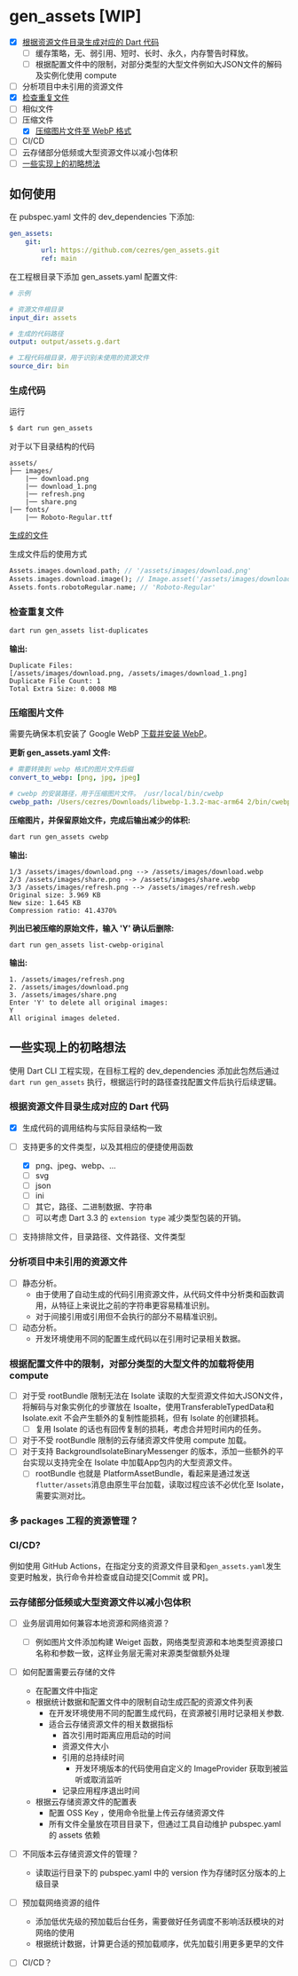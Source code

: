 # gen_assets [WIP]


- [x] [根据资源文件目录生成对应的 Dart 代码](#生成代码)
    - [ ] 缓存策略，无、弱引用、短时、长时、永久，内存警告时释放。
    - [ ] 根据配置文件中的限制，对部分类型的大型文件例如大JSON文件的解码及实例化使用 compute
- [ ] 分析项目中未引用的资源文件
- [x] [检查重复文件](#检查重复文件)
- [ ] 相似文件
- [ ] 压缩文件
    - [x] [压缩图片文件至 WebP 格式](#压缩图片文件)
- [ ] CI/CD
- [ ] 云存储部分低频或大型资源文件以减小包体积
- [ ] [一些实现上的初略想法](#一些实现上的初略想法)

## 如何使用

在 pubspec.yaml 文件的 dev_dependencies 下添加:
```yml
gen_assets:
    git:
        url: https://github.com/cezres/gen_assets.git
        ref: main
```

在工程根目录下添加 gen_assets.yaml 配置文件:
```yml
# 示例

# 资源文件根目录
input_dir: assets

# 生成的代码路径
output: output/assets.g.dart

# 工程代码根目录，用于识别未使用的资源文件
source_dir: bin
```

### 生成代码

运行
```bash
$ dart run gen_assets
```

对于以下目录结构的代码
```
assets/
├── images/
    |── download.png
    |── download_1.png
    |── refresh.png
    |── share.png
|── fonts/
    |── Roboto-Regular.ttf
```

[生成的文件](https://github.com/cezres/gen_assets/blob/main/output/assets.g.dart)

生成文件后的使用方式
```dart
Assets.images.download.path; // '/assets/images/download.png'
Assets.images.download.image(); // Image.asset('/assets/images/download.png')
Assets.fonts.robotoRegular.name; // 'Roboto-Regular'
```

### 检查重复文件

```bash
dart run gen_assets list-duplicates
```

**输出:**
```shell
Duplicate Files:
[/assets/images/download.png, /assets/images/download_1.png]
Duplicate File Count: 1
Total Extra Size: 0.0008 MB
```

### 压缩图片文件

需要先确保本机安装了 Google WebP [下载并安装 WebP](https://developers.google.com/speed/webp/download?hl=zh-cn)。

**更新 gen_assets.yaml 文件:**
```yaml
# 需要转换到 webp 格式的图片文件后缀
convert_to_webp: [png, jpg, jpeg]

# cwebp 的安装路径，用于压缩图片文件。 /usr/local/bin/cwebp
cwebp_path: /Users/cezres/Downloads/libwebp-1.3.2-mac-arm64 2/bin/cwebp
```

**压缩图片，并保留原始文件，完成后输出减少的体积:**
```bash
dart run gen_assets cwebp
```

**输出:**
```shell
1/3 /assets/images/download.png --> /assets/images/download.webp
2/3 /assets/images/share.png --> /assets/images/share.webp
3/3 /assets/images/refresh.png --> /assets/images/refresh.webp
Original size: 3.969 KB
New size: 1.645 KB
Compression ratio: 41.4370%
```

**列出已被压缩的原始文件，输入 'Y' 确认后删除:**
```shell
dart run gen_assets list-cwebp-original
```

**输出:**
```shell
1. /assets/images/refresh.png
2. /assets/images/download.png
3. /assets/images/share.png
Enter 'Y' to delete all original images:
Y
All original images deleted.
```


## 一些实现上的初略想法

使用 Dart CLI 工程实现，在目标工程的 dev_dependencies 添加此包然后通过 `dart run gen_assets` 执行，根据运行时的路径查找配置文件后执行后续逻辑。


### 根据资源文件目录生成对应的 Dart 代码

- [x] 生成代码的调用结构与实际目录结构一致
- [ ] 支持更多的文件类型，以及其相应的便捷使用函数
    - [x] png、jpeg、webp、...
    - [ ] svg
    - [ ] json
    - [ ] ini
    - [ ] 其它，路径、二进制数据、字符串
    - [ ] 可以考虑 Dart 3.3 的 `extension type` 减少类型包装的开销。
- [ ] 支持排除文件，目录路径、文件路径、文件类型


### 分析项目中未引用的资源文件

- [ ] 静态分析。
    - 由于使用了自动生成的代码引用资源文件，从代码文件中分析类和函数调用，从特征上来说比之前的字符串更容易精准识别。
    - 对于间接引用或引用但不会执行的部分不易精准识别。
- [ ] 动态分析。
    - 开发环境使用不同的配置生成代码以在引用时记录相关数据。

### 根据配置文件中的限制，对部分类型的大型文件的加载将使用 compute

- [ ] 对于受 rootBundle 限制无法在 Isolate 读取的大型资源文件如大JSON文件，将解码与对象实例化的步骤放在 Isoalte，使用TransferableTypedData和Isolate.exit 不会产生额外的复制性能损耗，但有 Isolate 的创建损耗。
    - [ ] 复用 Isolate 的话也有回传复制的损耗，考虑合并短时间内的任务。
- [ ] 对于不受 rootBundle 限制的云存储资源文件使用 compute 加载。
- [ ] 对于支持 BackgroundIsolateBinaryMessenger 的版本，添加一些额外的平台实现以支持完全在 Isolate 中加载App包内的大型资源文件。 
    - [ ] rootBundle 也就是 PlatformAssetBundle，看起来是通过发送`flutter/assets`消息由原生平台加载，读取过程应该不必优化至 Isolate，需要实测对比。

### 多 packages 工程的资源管理？

### CI/CD?

例如使用 GitHub Actions，在指定分支的资源文件目录和`gen_assets.yaml`发生变更时触发，执行命令并检查或自动提交[Commit 或 PR]。

### 云存储部分低频或大型资源文件以减小包体积

- [ ] 业务层调用如何兼容本地资源和网络资源？
    - [ ] 例如图片文件添加构建 Weiget 函数，网络类型资源和本地类型资源接口名称和参数一致，这样业务层无需对来源类型做额外处理
- [ ] 如何配置需要云存储的文件
    - 在配置文件中指定
    - 根据统计数据和配置文件中的限制自动生成匹配的资源文件列表
        - 在开发环境使用不同的配置生成代码，在资源被引用时记录相关参数.
        - 适合云存储资源文件的相关数据指标
            - 首次引用时距离应用启动的时间
            - 资源文件大小
            - 引用的总持续时间
                - 开发环境版本的代码使用自定义的 ImageProvider 获取到被监听或取消监听
            - 记录应用程序退出时间
    - 根据云存储资源文件的配置表
        - 配置 OSS Key ，使用命令批量上传云存储资源文件
        - 所有文件全量放在项目目录下，但通过工具自动维护 pubspec.yaml 的 assets 依赖
- [ ] 不同版本云存储资源文件的管理？
    - 读取运行目录下的 pubspec.yaml 中的 version 作为存储时区分版本的上级目录
- [ ] 预加载网络资源的组件
    - 添加低优先级的预加载后台任务，需要做好任务调度不影响活跃模块的对网络的使用
    - 根据统计数据，计算更合适的预加载顺序，优先加载引用更多更早的文件
- [ ] CI/CD？

